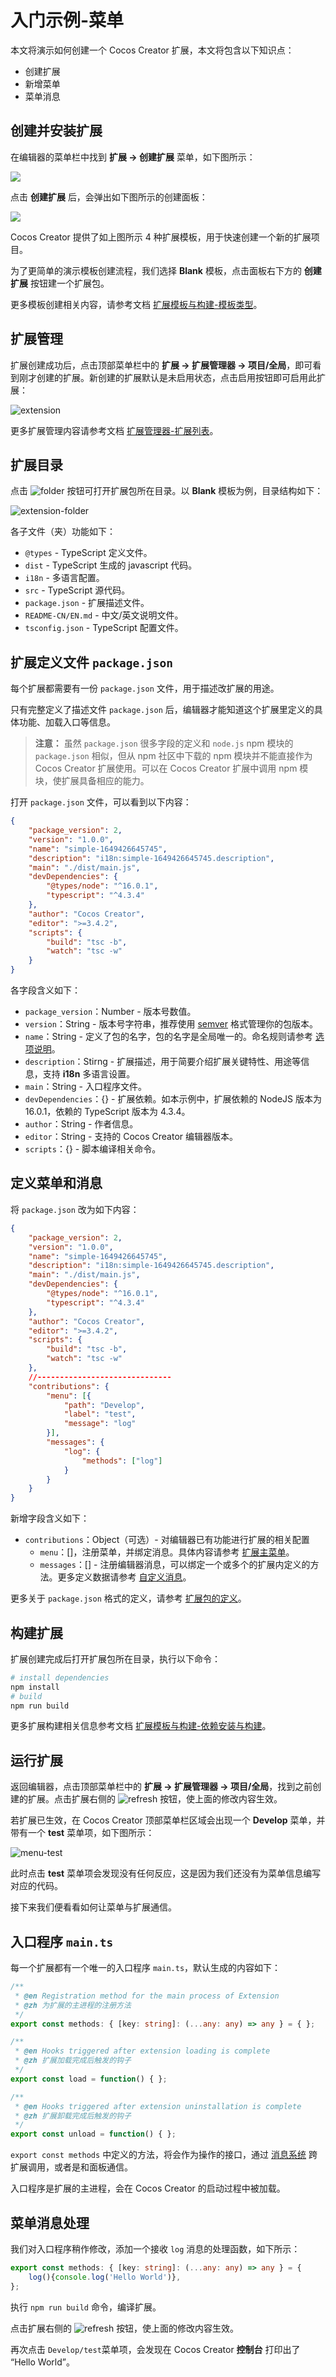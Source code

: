 # 入门示例-菜单

本文将演示如何创建一个 Cocos Creator 扩展，本文将包含以下知识点：
- 创建扩展
- 新增菜单
- 菜单消息

## 创建并安装扩展

在编辑器的菜单栏中找到 **扩展 -> 创建扩展** 菜单，如下图所示：

![](image/create-extension-menu.png)

点击 **创建扩展** 后，会弹出如下图所示的创建面板：

![](image/create-extension-panel.png)

Cocos Creator 提供了如上图所示 4 种扩展模板，用于快速创建一个新的扩展项目。

为了更简单的演示模板创建流程，我们选择 **Blank** 模板，点击面板右下方的 **创建扩展** 按钮建一个扩展包。

更多模板创建相关内容，请参考文档 [扩展模板与构建-模板类型](./create-extension.md#模板类型)。


## 扩展管理

扩展创建成功后，点击顶部菜单栏中的 **扩展 -> 扩展管理器 -> 项目/全局**，即可看到刚才创建的扩展。新创建的扩展默认是未启用状态，点击启用按钮即可启用此扩展：

![extension](first/extension.png)

更多扩展管理内容请参考文档 [扩展管理器-扩展列表](./extension-manager.md#扩展列表)。


## 扩展目录

点击 ![folder](first/folder.png) 按钮可打开扩展包所在目录。以 **Blank** 模板为例，目录结构如下：

![extension-folder](image/extension-folder-blank.png)

各子文件（夹）功能如下：
- `@types` - TypeScript 定义文件。
- `dist` - TypeScript 生成的 javascript 代码。
- `i18n` - 多语言配置。
- `src` - TypeScript 源代码。
- `package.json` - 扩展描述文件。
- `README-CN/EN.md` - 中文/英文说明文件。
- `tsconfig.json` - TypeScript 配置文件。

## 扩展定义文件 `package.json`

每个扩展都需要有一份 `package.json` 文件，用于描述改扩展的用途。

只有完整定义了描述文件 `package.json` 后，编辑器才能知道这个扩展里定义的具体功能、加载入口等信息。

>**注意：** 虽然 `package.json` 很多字段的定义和 `node.js`  npm 模块的 `package.json` 相似，但从 npm 社区中下载的 npm 模块并不能直接作为 Cocos Creator 扩展使用。可以在 Cocos Creator 扩展中调用 npm 模块，使扩展具备相应的能力。

打开 `package.json` 文件，可以看到以下内容：

```json
{
    "package_version": 2,
    "version": "1.0.0",
    "name": "simple-1649426645745",
    "description": "i18n:simple-1649426645745.description",
    "main": "./dist/main.js",
    "devDependencies": {
        "@types/node": "^16.0.1",
        "typescript": "^4.3.4"
    },
    "author": "Cocos Creator",
    "editor": ">=3.4.2",
    "scripts": {
        "build": "tsc -b",
        "watch": "tsc -w"
    }
}

```
各字段含义如下：
- `package_version`：Number - 版本号数值。
- `version`：String - 版本号字符串，推荐使用 [semver](http://semver.org/) 格式管理你的包版本。
- `name`：String - 定义了包的名字，包的名字是全局唯一的。命名规则请参考 [选项说明](./create-extension.md#选项说明)。
- `description`：Stirng - 扩展描述，用于简要介绍扩展关键特性、用途等信息，支持 **i18n** 多语言设置。
- `main`：String - 入口程序文件。
- `devDependencies`：{} - 扩展依赖。如本示例中，扩展依赖的 NodeJS 版本为 16.0.1，依赖的 TypeScript 版本为 4.3.4。
- `author`：String - 作者信息。
- `editor`：String - 支持的 Cocos Creator 编辑器版本。
- `scripts`：{} - 脚本编译相关命令。


## 定义菜单和消息
将 `package.json` 改为如下内容：

```json
{
    "package_version": 2,
    "version": "1.0.0",
    "name": "simple-1649426645745",
    "description": "i18n:simple-1649426645745.description",
    "main": "./dist/main.js",
    "devDependencies": {
        "@types/node": "^16.0.1",
        "typescript": "^4.3.4"
    },
    "author": "Cocos Creator",
    "editor": ">=3.4.2",
    "scripts": {
        "build": "tsc -b",
        "watch": "tsc -w"
    },
    //------------------------------
    "contributions": {
        "menu": [{
            "path": "Develop",
            "label": "test",
            "message": "log"
        }],
        "messages": {
            "log": {
                "methods": ["log"]
            }
        }
    }
}
```

新增字段含义如下：
- `contributions`：Object（可选）- 对编辑器已有功能进行扩展的相关配置
    - `menu`：[]，注册菜单，并绑定消息。具体内容请参考 [扩展主菜单](./contributions-menu.md)。
    - `messages`：[] - 注册编辑器消息，可以绑定一个或多个的扩展内定义的方法。更多定义数据请参考 [自定义消息](./contributions-messages.md)。

更多关于 `package.json` 格式的定义，请参考 [扩展包的定义](./define.md)。

## 构建扩展

扩展创建完成后打开扩展包所在目录，执行以下命令：

```bash
# install dependencies
npm install
# build
npm run build
```

更多扩展构建相关信息参考文档 [扩展模板与构建-依赖安装与构建](./create-extension.md#依赖安装与构建)。

## 运行扩展

返回编辑器，点击顶部菜单栏中的 **扩展 -> 扩展管理器 -> 项目/全局**，找到之前创建的扩展。点击扩展右侧的 ![refresh](first/refresh.png) 按钮，使上面的修改内容生效。

若扩展已生效，在 Cocos Creator 顶部菜单栏区域会出现一个 **Develop** 菜单，并带有一个 **test** 菜单项，如下图所示：

![menu-test](first/extension-menu-test.png)

此时点击 **test** 菜单项会发现没有任何反应，这是因为我们还没有为菜单信息编写对应的代码。

接下来我们便看看如何让菜单与扩展通信。

## 入口程序 `main.ts`


每一个扩展都有一个唯一的入口程序 `main.ts`，默认生成的内容如下：

```typescript
/**
 * @en Registration method for the main process of Extension
 * @zh 为扩展的主进程的注册方法
 */
export const methods: { [key: string]: (...any: any) => any } = { };

/**
 * @en Hooks triggered after extension loading is complete
 * @zh 扩展加载完成后触发的钩子
 */
export const load = function() { };

/**
 * @en Hooks triggered after extension uninstallation is complete
 * @zh 扩展卸载完成后触发的钩子
 */
export const unload = function() { };
```

`export const methods` 中定义的方法，将会作为操作的接口，通过 [消息系统](./messages.md) 跨扩展调用，或者是和面板通信。

入口程序是扩展的主进程，会在 Cocos Creator 的启动过程中被加载。

## 菜单消息处理
我们对入口程序稍作修改，添加一个接收 `log` 消息的处理函数，如下所示：
```typescript
export const methods: { [key: string]: (...any: any) => any } = { 
    log(){console.log('Hello World')},
};
```

执行 `npm run build` 命令，编译扩展。

点击扩展右侧的 ![refresh](first/refresh.png) 按钮，使上面的修改内容生效。


再次点击 `Develop/test`菜单项，会发现在 Cocos Creator **控制台** 打印出了 “Hello World”。


